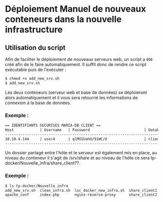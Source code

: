# Déploiement Manuel de nouveaux conteneurs dans la nouvelle infrastructure

## Utilisation du script

Afin de faciliter le déploiement de nouveaux serveurs web, un script a été créé afin de le faire automatiquement. Il suffit donc de rendre ce script exécutable puis de l'exécuter :

```bash
$ chmod +x add_new_srv.sh
$ add_new_srv.sh
```

Les deux conteneurs (serveur web et base de données) se déploieront alors automatiquement et il vous sera retourné les informations de connexion à la base de données.

### Exemple :
```bash
== IDENTIFIANTS SECURISES MARIA-DB CLIENT ==
Host            | Username   | Password                         | Database
------------------------------------------------------------------------------------------------
10.10.4.144     | user4      | qlMSSUahO/91WC/U                 | client4
------------------------------------------------------------------------------------------------
```

Un dossier partagé entre l'hôte et le serveur est également mis en place, au niveau du conteneur il s'agit de /srv/share et au niveau de l'hôte ce sera tp-docker/Nouvelle_infra/share_client??.

### Exemple :
```bash
$ ls tp-docker/Nouvelle_infra
add_new_srv.sh  clean_infra.sh  lxc_docker_new_infra.sh  share_client1  share_client3  share_client5
apache_conf     index.php       nginx-reverse-proxy      share_client2  share_client4
```